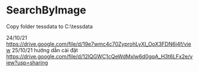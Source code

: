 # SearchByImage

Copy folder tessdata to C:\\tessdata

24/10/21 https://drive.google.com/file/d/19e7wmc4c70ZyprohLyXI_OoX3FDN6i4f/view
25/10/21 hướng dẫn cài đặt https://drive.google.com/file/d/12lQGWC1cQeWdMxlw6d0gqA_H3t6LFx2e/view?usp=sharing
